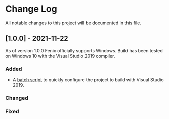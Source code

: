 # Change Log
All notable changes to this project will be documented in this file.

## [1.0.0] - 2021-11-22

As of version 1.0.0 Fenix officially supports Windows. Build has been tested on Windows 10 with the Visual Studio 2019 compiler.

### Added

- A [batch script]() to quickly configure the project to build with Visual Studio 2019.

### Changed

### Fixed
